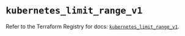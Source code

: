 # `kubernetes_limit_range_v1`

Refer to the Terraform Registry for docs: [`kubernetes_limit_range_v1`](https://registry.terraform.io/providers/hashicorp/kubernetes/2.29.0/docs/resources/limit_range_v1).
